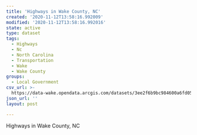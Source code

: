 ```yaml
---
title: 'Highways in Wake County, NC'
created: '2020-11-12T13:58:16.992009'
modified: '2020-11-12T13:58:16.992016'
state: active
type: dataset
tags:
  - Highways
  - Nc
  - North Carolina
  - Transportation
  - Wake
  - Wake County
groups:
  - Local Government
csv_url: >-
  https://data-wake.opendata.arcgis.com/datasets/3ee2f6b9bc984600a6fd05d7d1f5cf3b_4.csv?outSR=%7B%22latestWkid%22%3A2264%2C%22wkid%22%3A102719%7D
json_url: ''
layout: post

---
```

Highways in Wake County, NC
